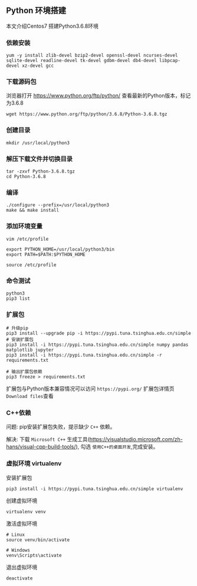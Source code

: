 ## Python 环境搭建
本文介绍Centos7 搭建Python3.6.8环境

### 依赖安装
```shell
yum -y install zlib-devel bzip2-devel openssl-devel ncurses-devel sqlite-devel readline-devel tk-devel gdbm-devel db4-devel libpcap-devel xz-devel gcc
```

### 下载源码包
浏览器打开 https://www.python.org/ftp/python/ 查看最新的Python版本，标记为3.6.8

```shell
wget https://www.python.org/ftp/python/3.6.8/Python-3.6.8.tgz
```

### 创建目录

```shell
mkdir /usr/local/python3
```

### 解压下载文件并切换目录

```shell
tar -zxvf Python-3.6.8.tgz
cd Python-3.6.8
```

### 编译

```shell
./configure --prefix=/usr/local/python3
make && make install
```

### 添加环境变量

```shell
vim /etc/profile

export PYTHON_HOME=/usr/local/python3/bin
export PATH=$PATH:$PYTHON_HOME

source /etc/profile
```

### 命令测试

```shell
python3
pip3 list
```

### 扩展包

```shell
# 升级pip
pip3 install --upgrade pip -i https://pypi.tuna.tsinghua.edu.cn/simple
# 安装扩展包
pip3 install -i https://pypi.tuna.tsinghua.edu.cn/simple numpy pandas matplotlib jupyter
pip3 install -i https://pypi.tuna.tsinghua.edu.cn/simple -r requirements.txt

# 输出扩展包依赖
pip3 freeze > requirements.txt
```
扩展包与Python版本兼容情况可以访问 `https://pypi.org/` 扩展包详情页 `Download files`查看

### C++依赖
问题: pip安装扩展包失败，提示缺少 `C++` 依赖。

解决: 下载 `Microsoft C++` 生成工具(https://visualstudio.microsoft.com/zh-hans/visual-cpp-build-tools/), 勾选 `使用C++的桌面开发`,完成安装。

### 虚拟环境 virtualenv

安装扩展包
```shell
pip3 install -i https://pypi.tuna.tsinghua.edu.cn/simple virtualenv
```

创建虚拟环境
```shell
virtualenv venv
```

激活虚拟环境
```shell
# Linux
source venv/bin/activate

# Windows
venv\Scripts\activate
```

退出虚拟环境
```shell
deactivate
```